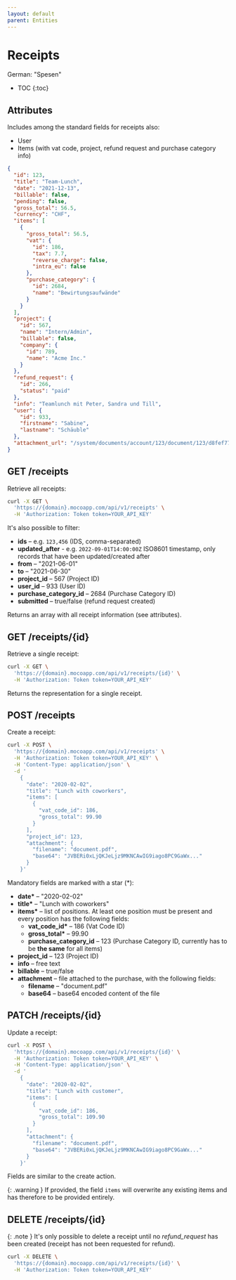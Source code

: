 ```yaml
---
layout: default
parent: Entities
---
```


# Receipts

German: "Spesen"

- TOC
{:toc}

## Attributes

Includes among the standard fields for receipts also:

- User
- Items (with vat code, project, refund request and purchase category info)

```json
{
  "id": 123,
  "title": "Team-Lunch",
  "date": "2021-12-13",
  "billable": false,
  "pending": false,
  "gross_total": 56.5,
  "currency": "CHF",
  "items": [
    {
      "gross_total": 56.5,
      "vat": {
        "id": 186,
        "tax": 7.7,
        "reverse_charge": false,
        "intra_eu": false
      },
      "purchase_category": {
        "id": 2684,
        "name": "Bewirtungsaufwände"
      }
    }
  ],
  "project": {
    "id": 567,
    "name": "Intern/Admin",
    "billable": false,
    "company": {
      "id": 789,
      "name": "Acme Inc."
    }
  },
  "refund_request": {
    "id": 266,
    "status": "paid"
  },
  "info": "Teamlunch mit Peter, Sandra und Till",
  "user": {
    "id": 933,
    "firstname": "Sabine",
    "lastname": "Schäuble"
  },
  "attachment_url": "/system/documents/account/123/document/123/d8fef77df35c5753.pdf"
}
```

## GET /receipts

Retrieve all receipts:

```bash
curl -X GET \
  'https://{domain}.mocoapp.com/api/v1/receipts' \
  -H 'Authorization: Token token=YOUR_API_KEY'
```

It's also possible to filter:

- **ids** – e.g. `123,456` (IDS, comma-separated)
- **updated_after** - e.g. `2022-09-01T14:00:00Z` ISO8601 timestamp, only records that have been updated/created after
- **from** – "2021-06-01"
- **to** – "2021-06-30"
- **project_id** – 567 (Project ID)
- **user_id** – 933 (User ID)
- **purchase_category_id** – 2684 (Purchase Category ID)
- **submitted** – true/false (refund request created)

Returns an array with all receipt information (see attributes).

## GET /receipts/{id}

Retrieve a single receipt:

```bash
curl -X GET \
  'https://{domain}.mocoapp.com/api/v1/receipts/{id}' \
  -H 'Authorization: Token token=YOUR_API_KEY'
```

Returns the representation for a single receipt.

## POST /receipts

Create a receipt:

```bash
curl -X POST \
  'https://{domain}.mocoapp.com/api/v1/receipts' \
  -H 'Authorization: Token token=YOUR_API_KEY' \
  -H 'Content-Type: application/json' \
  -d '
    {
      "date": "2020-02-02",
      "title": "Lunch with coworkers",
      "items": [
        {
          "vat_code_id": 186,
          "gross_total": 99.90
        }
      ],
      "project_id": 123,
      "attachment": {
        "filename": "document.pdf",
        "base64": "JVBERi0xLjQKJeLjz9MKNCAwIG9iago8PC9GaWx..."
      }
    }'
```

Mandatory fields are marked with a star (\*):

- **date\*** – "2020-02-02"
- **title\*** – "Lunch with coworkers"
- **items\*** – list of positions. At least one position must be present and every position has the following fields:
  - **vat_code_id\*** – 186 (Vat Code ID)
  - **gross_total\*** – 99.90
  - **purchase_category_id** – 123 (Purchase Category ID, currently has to be **the same** for all items)
- **project_id** – 123 (Project ID)
- **info** – free text
- **billable** – true/false
- **attachment** – file attached to the purchase, with the following fields:
  - **filename** – "document.pdf"
  - **base64** – base64 encoded content of the file

## PATCH /receipts/{id}

Update a receipt:

```bash
curl -X POST \
  'https://{domain}.mocoapp.com/api/v1/receipts/{id}' \
  -H 'Authorization: Token token=YOUR_API_KEY' \
  -H 'Content-Type: application/json' \
  -d '
    {
      "date": "2020-02-02",
      "title": "Lunch with customer",
      "items": [
        {
          "vat_code_id": 186,
          "gross_total": 109.90
        }
      ],
      "attachment": {
        "filename": "document.pdf",
        "base64": "JVBERi0xLjQKJeLjz9MKNCAwIG9iago8PC9GaWx..."
      }
    }'
```

Fields are similar to the create action.

{: .warning }
If provided, the field `items` will overwrite any existing items and has therefore to be provided entirely.

## DELETE /receipts/{id}

{: .note }
It's only possible to delete a receipt until no _refund_request_ has been created (receipt has not been requested for refund).

```bash
curl -X DELETE \
  'https://{domain}.mocoapp.com/api/v1/receipts/{id}' \
  -H 'Authorization: Token token=YOUR_API_KEY'
```
